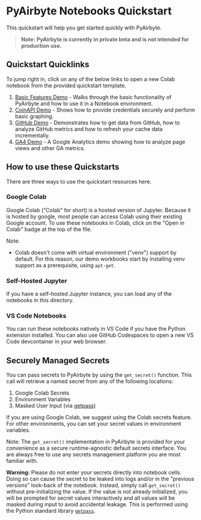 # PyAirbyte Notebooks Quickstart

This quickstart will help you get started quickly with PyAirbyte.

> **Note:** **PyAirbyte is currently in private beta and is not intended for production use.**

## Quickstart Quicklinks

To jump right in, click on any of the below links to open a new Colab notebook from the provided quickstart template.

1. [Basic Features Demo](https://colab.research.google.com/github/airbytehq/quickstarts/blob/master/airbyte_notebooks/AirbyteLib_Basic_Features_Demo.ipynb) - Walks through the basic functionality of PyAirbyte and how to use it in a Notebook environment.
2. [CoinAPI Demo](https://colab.research.google.com/github/airbytehq/quickstarts/blob/master/airbyte_notebooks/AirbyteLib_CoinAPI_Demo.ipynb) - Shows how to provide credentials securely and perform basic graphing.
3. [GitHub Demo](https://colab.research.google.com/github/airbytehq/quickstarts/blob/master/airbyte_notebooks/AirbyteLib_Github_Incremental_Demo.ipynb) - Demonstrates how to get data from GitHub, how to analyze GitHub metrics and how to refresh your cache data incrementally.
4. [GA4 Demo](https://colab.research.google.com/github/airbytehq/quickstarts/blob/master/airbyte_notebooks/AirbyteLib_GA4_Demo.ipynb) - A Google Analytics demo showing how to analyze page views and other GA metrics.

## How to use these Quickstarts

There are three ways to use the quickstart resources here.

### Google Colab

Google Colab ("Colab" for short) is a hosted version of Jupyter. Because it is hosted by google, most people can access Colab using their existing Google account. To use these notebooks in Colab, click on the "Open in Colab" badge at the top of the file.

Note:

- Colab doesn't come with virtual environment ("venv") support by default. For this reason, our demo workbooks start by installing venv support as a prerequisite, using `apt-get`.

### Self-Hosted Jupyter

If you have a self-hosted Jupyter instance, you can load any of the notebooks in this directory.

### VS Code Notebooks

You can run these notebooks natively in VS Code if you have the Python extension installed. You can also use GitHub Codespaces to open a new VS Code devcontainer in your web browser.

## Securely Managed Secrets

You can pass secrets to PyAirbyte by using the `get_secret()` function. This call will retrieve a named secret from any of the following locations:

1. Google Colab Secrets
2. Environment Variables
3. Masked User Input (via [getpass](https://docs.python.org/3/library/getpass.html))

If you are using Google Colab, we suggest using the Colab secrets feature. For other environments, you can set your secret values in environment variables.

Note: The `get_secret()` implementation in PyAirbyte is provided for your convenience as a secure runtime-agnostic default secrets interface. You are always free to use any secrets management platform you are most familiar with.

**Warning:** Please do not enter your secrets directly into notebook cells. Doing so can cause the secret to be leaked into logs and/or in the "previous versions" look-back of the notebook. Instead, simply call `get_secret()` without pre-initializing the value. If the value is not already initialized, you will be prompted for secret values interactively and all values will be masked during input to avoid accidental leakage. This is performed using the Python standard library [`getpass`](https://docs.python.org/3/library/getpass.html).
